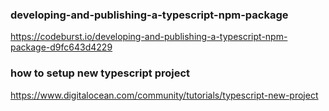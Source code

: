 ### developing-and-publishing-a-typescript-npm-package
https://codeburst.io/developing-and-publishing-a-typescript-npm-package-d9fc643d4229

### how to setup new typescript project 
https://www.digitalocean.com/community/tutorials/typescript-new-project